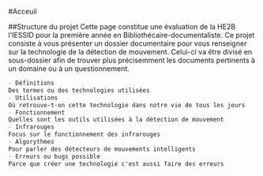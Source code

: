 #Acceuil

##Structure du projet
Cette page constitue une évaluation de la HE2B l'IESSID pour la première année en Bibliothécaire-documentaliste.
Ce projet consiste à vous présenter un dossier documentaire pour vous renseigner sur la technologie de la 
détection de mouvement. Celui-ci va être divisé en sous-dossier afin de trouver plus précisemment les documents pertinents à un domaine ou à un questionnement.

```markdown
- Définitions
Des termes ou des technologies utilisées
- Utilisations
Où retrouve-t-on cette technologie dans notre vie de tous les jours
- Fonctionnement
Quelles sont les outils utilisées à la détection de mouvement
- Infrarouges
Focus sur le fonctionnement des infrarouges
- Algorythmes
Pour parler des détecteurs de mouvements intelligents
- Erreurs ou bugs possible
Parce que créer une technologie c'est aussi faire des erreurs
```
